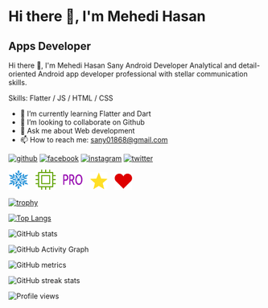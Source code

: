 # Hi there 👋, I'm Mehedi Hasan 
## Apps Developer
Hi there 👋, I'm Mehedi Hasan Sany Android Developer Analytical and detail-oriented Android app developer professional with stellar communication skills.

Skills: Flatter / JS / HTML / CSS

- 🌱 I’m currently learning Flatter and Dart 
- 👯 I’m looking to collaborate on Github 
- 💬 Ask me about Web development 
- 📫 How to reach me: sany01868@gmail.com 


[<img src='https://cdn.jsdelivr.net/npm/simple-icons@3.0.1/icons/github.svg' alt='github' height='40'>](https://github.com/https://github.com/mdsany)  [<img src='https://cdn.jsdelivr.net/npm/simple-icons@3.0.1/icons/facebook.svg' alt='facebook' height='40'>](https://www.facebook.com/https://www.facebook.com/)  [<img src='https://cdn.jsdelivr.net/npm/simple-icons@3.0.1/icons/instagram.svg' alt='instagram' height='40'>](https://www.instagram.com/https://www.instagram.com/sany01868//)  [<img src='https://cdn.jsdelivr.net/npm/simple-icons@3.0.1/icons/twitter.svg' alt='twitter' height='40'>](https://twitter.com/https://twitter.com/home)  

<a href='https://archiveprogram.github.com/'><img src='https://raw.githubusercontent.com/acervenky/animated-github-badges/master/assets/acbadge.gif' width='40' height='40'></a> <a href='https://docs.github.com/en/developers'><img src='https://raw.githubusercontent.com/acervenky/animated-github-badges/master/assets/devbadge.gif' width='40' height='40'></a> <a href='https://github.com/pricing'><img src='https://raw.githubusercontent.com/acervenky/animated-github-badges/master/assets/pro.gif' width='40' height='40'></a> <a href='https://stars.github.com/'><img src='https://raw.githubusercontent.com/acervenky/animated-github-badges/master/assets/starbadge.gif' width='35' height='35'></a> <a href='https://docs.github.com/en/github/supporting-the-open-source-community-with-github-sponsors'><img src='https://raw.githubusercontent.com/acervenky/animated-github-badges/master/assets/sponsorbadge.gif' width='35' height='35'></a> 

[![trophy](https://github-profile-trophy.vercel.app/?username=https://github.com/mdsany)](https://github.com/ryo-ma/github-profile-trophy)

[![Top Langs](https://github-readme-stats.vercel.app/api/top-langs/?username=https://github.com/mdsany)](https://github.com/anuraghazra/github-readme-stats)

![GitHub stats](https://github-readme-stats.vercel.app/api?username=https://github.com/mdsany&show_icons=true&count_private=true)  

![GitHub Activity Graph](https://activity-graph.herokuapp.com/graph?username=https://github.com/mdsany)  

![GitHub metrics](https://metrics.lecoq.io/https://github.com/mdsany)  

![GitHub streak stats](https://github-readme-streak-stats.herokuapp.com/?user=https://github.com/mdsany)  

![Profile views](https://gpvc.arturio.dev/https://github.com/mdsany)  
